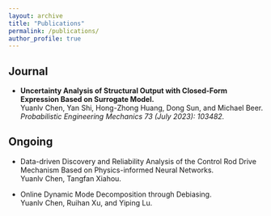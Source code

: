 ```yaml
---
layout: archive
title: "Publications"
permalink: /publications/
author_profile: true
---
```


Journal
------

* **Uncertainty Analysis of Structural Output with Closed-Form Expression Based on Surrogate Model.** <br>
  Yuanlv Chen, Yan Shi, Hong-Zhong Huang, Dong Sun, and Michael Beer.  <br>
  *Probabilistic Engineering Mechanics 73 (July 2023): 103482.*

Ongoing
------
* Data-driven Discovery and Reliability Analysis of the Control Rod Drive Mechanism Based on Physics-informed Neural Networks. <br>
  Yuanlv Chen, Tangfan Xiahou. 

* Online Dynamic Mode Decomposition through Debiasing. <br>
  Yuanlv Chen, Ruihan Xu, and Yiping Lu. 


  
